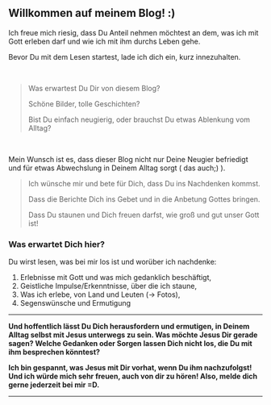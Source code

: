## Willkommen auf meinem Blog! :)

Ich freue mich riesig, dass Du Anteil nehmen möchtest an dem, was ich mit Gott erleben darf und wie ich mit ihm durchs Leben gehe.

Bevor Du mit dem Lesen startest, lade ich dich ein, kurz innezuhalten.

<br />

> Was erwartest Du Dir von diesem Blog?
> 
> Schöne Bilder, tolle Geschichten?
> 
> Bist Du einfach neugierig, oder brauchst Du etwas Ablenkung vom Alltag?

<br />

Mein Wunsch ist es, dass dieser Blog nicht nur Deine Neugier befriedigt und für etwas Abwechslung in Deinem Alltag sorgt ( das auch;) ).

> Ich wünsche mir und bete für Dich, dass Du ins Nachdenken kommst.
> 
> Dass die Berichte Dich ins Gebet und in die Anbetung Gottes bringen.
> 
> Dass Du staunen und Dich freuen darfst, wie groß und gut unser Gott ist!

### Was erwartet Dich hier?
Du wirst lesen, was bei mir los ist und worüber ich nachdenke:
1) Erlebnisse mit Gott und was mich gedanklich beschäftigt,
2) Geistliche Impulse/Erkenntnisse, über die ich staune,
3) Was ich erlebe, von Land und Leuten (-> Fotos),
4) Segenswünsche und Ermutigung

* * *
**Und hoffentlich lässt Du Dich herausfordern und ermutigen, in Deinem Alltag selbst mit Jesus unterwegs zu sein. Was möchte Jesus Dir gerade sagen? Welche Gedanken oder Sorgen lassen Dich nicht los, die Du mit ihm besprechen könntest?**

**Ich bin gespannt, was Jesus mit Dir vorhat, wenn Du ihm nachzufolgst! Und ich würde mich sehr freuen, auch von dir zu hören! Also, melde dich gerne jederzeit bei mir =D.**
* * *
